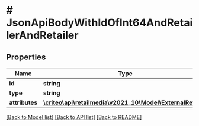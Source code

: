 # # JsonApiBodyWithIdOfInt64AndRetailerAndRetailer

## Properties

Name | Type | Description | Notes
------------ | ------------- | ------------- | -------------
**id** | **string** |  |
**type** | **string** |  |
**attributes** | [**\criteo\api\retailmedia\v2021_10\Model\ExternalRetailer**](ExternalRetailer.md) |  | [optional]

[[Back to Model list]](../../README.md#models) [[Back to API list]](../../README.md#endpoints) [[Back to README]](../../README.md)
